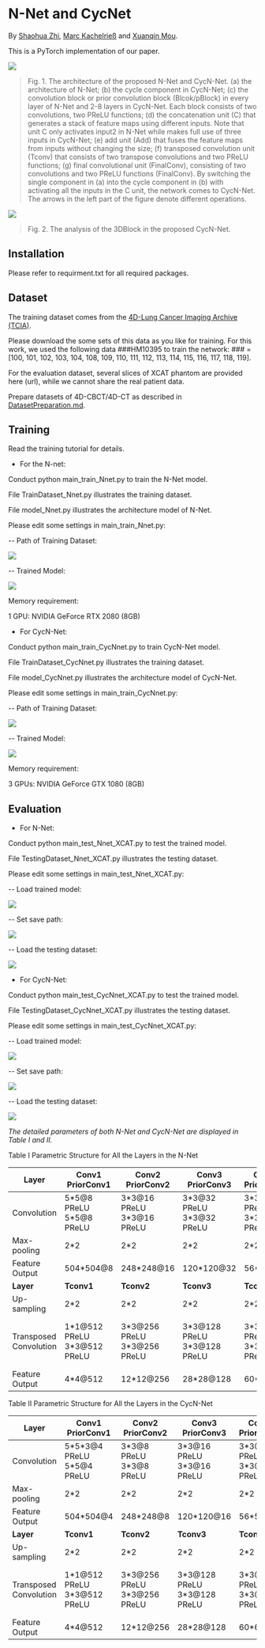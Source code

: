 # N-Net and CycNet

By [Shaohua Zhi](https://www.researchgate.net/profile/Shaohua-Zhi "Shaohua Zhi"), [Marc Kachelrieß](https://bit.ly/3bgnBbA "Marc Kachelrieß") and [Xuanqin Mou](https://bit.ly/3uSjR82 "Xuanqin Mou").

This is a PyTorch implementation of our paper.

![](network_architecture.png)
> Fig. 1. The architecture of the proposed N-Net and CycN-Net. (a) the architecture of N-Net; (b) the cycle component in CycN-Net; (c) the convolution block or prior convolution block (Blcok/pBlock) in every layer of N-Net and 2-8 layers in CycN-Net. Each block consists of two convolutions, two PReLU functions; (d) the concatenation unit (C) that generates a stack of feature maps using different inputs. Note that unit C only activates input2 in N-Net while makes full use of three inputs in CycN-Net; (e) add unit (Add) that fuses the feature maps from inputs without changing the size; (f) transposed convolution unit (Tconv) that consists of two transpose convolutions and two PReLU functions; (g) final convolutional unit (FinalConv), consisting of two convolutions and two PReLU functions (FinalConv). By switching the single component in (a) into the cycle component in (b) with activating all the inputs in the C unit, the network comes to CycN-Net. The arrows in the left part of the figure denote different operations.

![](media/54ad677f39e072e1df5e16927a81563d.tif)
> Fig. 2. The analysis of the 3DBlock in the proposed CycN-Net.

## Installation
Please refer to requirment.txt for all required packages.

## Dataset
The training dataset comes from the [4D-Lung Cancer Imaging Archive (TCIA)](https://wiki.cancerimagingarchive.net/display/Public/4D-Lung "4D-Lung Cancer Imaging Archive (TCIA)").

Please download the some sets of this data as you like for training. For this work, we used the following data ###HM10395 to train the network: ### = [100, 101, 102, 103, 104, 108, 109, 110, 111, 112, 113, 114, 115, 116, 117, 118, 119].

For the evaluation dataset, several slices of XCAT phantom are provided here (url), while we cannot share the real patient data.

Prepare datasets of 4D-CBCT/4D-CT as described in [DatasetPreparation.md](https://github.com/shaohuazhi/Nnet-and-CycNet/blob/master/DatasetPreparation.md "DatasetPreparation.md").

## Training
Read the training tutorial for details.

- For the N-net:

Conduct python main_train_Nnet.py to train the N-Net model.

File TrainDataset_Nnet.py illustrates the training dataset.

File model_Nnet.py illustrates the architecture model of N-Net.

Please edit some settings in main_train_Nnet.py:

-- Path of Training Dataset:

![](media/478d38a9f55394ddff57d0de3cfef7a4.png)

-- Trained Model:

![](media/4f0e993601be57a742ca91762a588b7b.png)

Memory requirement:

1 GPU: NVIDIA GeForce RTX 2080 (8GB)

- For CycN-Net:

Conduct python main_train_CycNnet.py to train CycN-Net model.

File TrainDataset_CycNnet.py illustrates the training dataset.

File model_CycNnet.py illustrates the architecture model of CycN-Net.

Please edit some settings in main_train_CycNnet.py: 

-- Path of Training Dataset:

![](media/6e4af40b9a732c074a089eb24c89b1de.png)

-- Trained Model:

![](media/37af13dfa2a7a4c03e0a1be111155590.png)

Memory requirement:

3 GPUs: NVIDIA GeForce GTX 1080 (8GB)

## Evaluation
- For N-Net:

Conduct python main_test_Nnet_XCAT.py to test the trained model.

File TestingDataset_Nnet_XCAT.py illustrates the testing dataset.

Please edit some settings in main_test_Nnet_XCAT.py:

-- Load trained model:

![](media/6c8a8877cd5b93ae13b35828b68b0f28.png)

-- Set save path:

![](media/4671c2a4dc086f744251c3a406ae624f.png)

-- Load the testing dataset:

![](media/11cd5cd2070b4001e42c88b3ff6ee418.png)

- For CycN-Net:

Conduct python main_test_CycNnet_XCAT.py to test the trained model.

File TestingDataset_CycNnet_XCAT.py illustrates the testing dataset.

Please edit some settings in main_test_CycNnet_XCAT.py:

-- Load trained model:

![](media/352e4594d1236ee64bf583aff49a537f.png)

-- Set save path:

![](media/210a6f92abfdacc23e0854bbf705f614.png)

-- Load the testing dataset:

![](media/184e0cc91d8cf1e8969827d30710e2ab.png)

*The detailed parameters of both N-Net and CycN-Net are displayed in Table I and II.*

Table I Parametric Structure for All the Layers in the N-Net

| **Layer**              | **Conv1** **PriorConv1**      | **Conv2** **PriorConv2**      | **Conv3** **PriorConv3**      | **Conv4** **PriorConv4**    | **Conv5** **PriorConv5**      | **Conv6** **PriorConv6**      | **Conv7** **PriorConv7**      | **Conv8** **PriorConv8**          |
|------------------------|-------------------------------|-------------------------------|-------------------------------|-----------------------------|-------------------------------|-------------------------------|-------------------------------|-----------------------------------|
| Convolution            | 5\*5@8 PReLU 5\*5@8 PReLU     | 3\*3@16 PReLU 3\*3@16 PReLU   | 3\*3@32 PReLU 3\*3@32 PReLU   | 3\*3@64 PReLU 3\*3@64 PReLU | 3\*3@128 PReLU 3\*3@128 PReLU | 3\*3@256 PReLU 3\*3@256 PReLU | 3\*3@512 PReLU 1\*1@512 PReLU | 1\*1@512 PReLU 1\*1@512 PReLU     |
| Max-pooling            | 2\*2                          | 2\*2                          | 2\*2                          | 2\*2                        | 2\*2                          | 2\*2                          | 2\*2                          | ---                               |
| Feature Output         | 504\*504@8                    | 248\*248@16                   | 120\*120@32                   | 56\*56@64                   | 24\*24@128                    | 8\*8@256                      | 2\*2@512                      | 1\*1@512                          |
| **Layer**              | **Tconv1**                    | **Tconv2**                    | **Tconv3**                    | **Tconv4**                  | **Tconv5**                    | **Tconv6**                    | **Tconv7**                    | **FinalConv**                     |
| Up-sampling            | 2\*2                          | 2\*2                          | 2\*2                          | 2\*2                        | 2\*2                          | 2\*2                          | 2\*2                          | ---                               |
| Transposed Convolution | 1\*1@512 PReLU 3\*3@512 PReLU | 3\*3@256 PReLU 3\*3@256 PReLU | 3\*3@128 PReLU 3\*3@128 PReLU | 3\*3@64 PReLU 3\*3@64 PReLU | 3\*3@32 PReLU 3\*3@32 PReLU   | 3\*3@16 PReLU 3\*3@16 PReLU   | 5\*5@16 PReLU 5\*5@16 PReLU   | 1\*1@16 PReLU 3\*3@8 PReLU 1\*1@1 |
| Feature Output         | 4\*4@512                      | 12\*12@256                    | 28\*28@128                    | 60\*60@64                   | 124\*124@32                   | 252\*252@16                   | 512\*512@16                   | 512\*512@1                        |

Table II Parametric Structure for All the Layers in the CycN-Net

| **Layer**              | **Conv1** **PriorConv1**      | **Conv2** **PriorConv2**      | **Conv3** **PriorConv3**      | **Conv4** **PriorConv4**    | **Conv5** **PriorConv5**    | **Conv6** **PriorConv6**      | **Conv7** **PriorConv7**      | **Conv8** **PriorConv8**          |
|------------------------|-------------------------------|-------------------------------|-------------------------------|-----------------------------|-----------------------------|-------------------------------|-------------------------------|-----------------------------------|
| Convolution            | 5\*5\*3@4 PReLU 5\*5@4 PReLU  | 3\*3@8 PReLU 3\*3@8 PReLU     | 3\*3@16 PReLU 3\*3@16 PReLU   | 3\*3@32 PReLU 3\*3@32 PReLU | 3\*3@64 PReLU 3\*3@64 PReLU | 3\*3@128 PReLU 3\*3@128 PReLU | 3\*3@256 PReLU 1\*1@256 PReLU | 1\*1@256 PReLU 1\*1@256 PReLU     |
| Max-pooling            | 2\*2                          | 2\*2                          | 2\*2                          | 2\*2                        | 2\*2                        | 2\*2                          | 2\*2                          | ---                               |
| Feature Output         | 504\*504@4                    | 248\*248@8                    | 120\*120@16                   | 56\*56@32                   | 24\*24@64                   | 8\*8@128                      | 2\*2@256                      | 1\*1@256                          |
| **Layer**              | **Tconv1**                    | **Tconv2**                    | **Tconv3**                    | **Tconv4**                  | **Tconv5**                  | **Tconv6**                    | **Tconv7**                    | **FinalConv**                     |
| Up-sampling            | 2\*2                          | 2\*2                          | 2\*2                          | 2\*2                        | 2\*2                        | 2\*2                          | 2\*2                          | ---                               |
| Transposed Convolution | 1\*1@512 PReLU 3\*3@512 PReLU | 3\*3@256 PReLU 3\*3@256 PReLU | 3\*3@128 PReLU 3\*3@128 PReLU | 3\*3@64 PReLU 3\*3@64 PReLU | 3\*3@32 PReLU 3\*3@32 PReLU | 3\*3@16 PReLU 3\*3@16 PReLU   | 5\*5@16 PReLU 5\*5@16 PReLU   | 1\*1@16 PReLU 3\*3@8 PReLU 1\*1@1 |
| Feature Output         | 4\*4@512                      | 12\*12@256                    | 28\*28@128                    | 60\*60@64                   | 124\*124@32                 | 252\*252@16                   | 512\*512@16                   | 512\*512@1                        |

